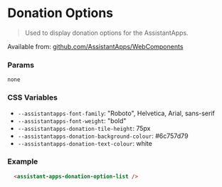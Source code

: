 # Donation Options

> Used to display donation options for the AssistantApps.

Available from: [github.com/AssistantApps/WebComponents](https://github.com/AssistantApps/WebComponents)

### Params
`none`

### CSS Variables
- `--assistantapps-font-family`: "Roboto", Helvetica, Arial, sans-serif
- `--assistantapps-font-weight`: "bold"
- `--assistantapps-donation-tile-height`: 75px
- `--assistantapps-donation-background-colour`: #6c757d79
- `--assistantapps-donation-text-colour`: white

### Example

```html
  <assistant-apps-donation-option-list />
```
<assistant-apps-donation-option-list />
